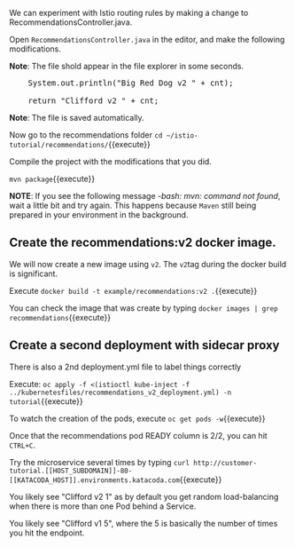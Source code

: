 We can experiment with Istio routing rules by making a change to RecommendationsController.java.

Open `RecommendationsController.java` in the editor, and make the following modifications.

**Note**: The file shold appear in the file explorer in some seconds.

<pre>
    System.out.println("Big Red Dog v2 " + cnt);
     
    return "Clifford v2 " + cnt;
</pre>

**Note**: The file is saved automatically.

Now go to the recommendations folder `cd ~/istio-tutorial/recommendations/`{{execute}}

Compile the project with the modifications that you did.

`mvn package`{{execute}}

**NOTE**: If you see the following message *-bash: mvn: command not found*, wait a little bit and try again. This happens because `Maven` still being prepared in your environment in the background.

## Create the recommendations:v2 docker image.

We will now create a new image using `v2`. The `v2`tag during the docker build is significant.

Execute `docker build -t example/recommendations:v2 .`{{execute}}

You can check the image that was create by typing `docker images | grep recommendations`{{execute}}

## Create a second deployment with sidecar proxy

There is also a 2nd deployment.yml file to label things correctly

Execute: `oc apply -f <(istioctl kube-inject -f ../kubernetesfiles/recommendations_v2_deployment.yml) -n tutorial`{{execute}}

To watch the creation of the pods, execute `oc get pods -w`{{execute}}

Once that the recommendations pod READY column is 2/2, you can hit `CTRL+C`. 

Try the microservice several times by typing `curl http://customer-tutorial.[[HOST_SUBDOMAIN]]-80-[[KATACODA_HOST]].environments.katacoda.com`{{execute}}

You likely see "Clifford v2 1" as by default you get random load-balancing when there is more than one Pod behind a Service.

You likely see "Clifford v1 5", where the 5 is basically the number of times you hit the endpoint.

